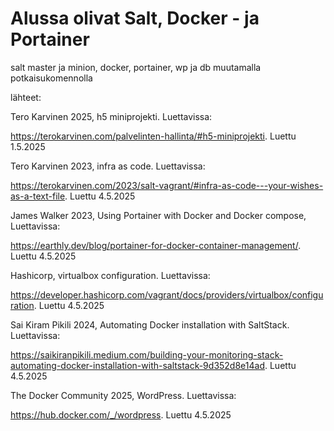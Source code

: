 # Alussa olivat Salt, Docker - ja Portainer


salt master ja minion, docker, portainer, wp ja db muutamalla potkaisukomennolla

lähteet:

Tero Karvinen 2025, h5 miniprojekti. Luettavissa:

https://terokarvinen.com/palvelinten-hallinta/#h5-miniprojekti. Luettu 1.5.2025


Tero Karvinen 2023, infra as code. Luettavissa:

https://terokarvinen.com/2023/salt-vagrant/#infra-as-code---your-wishes-as-a-text-file. Luettu 4.5.2025


James Walker 2023, Using Portainer with Docker and Docker compose, Luettavissa:

https://earthly.dev/blog/portainer-for-docker-container-management/. Luettu 4.5.2025


Hashicorp, virtualbox configuration. Luettavissa:

https://developer.hashicorp.com/vagrant/docs/providers/virtualbox/configuration. Luettu 4.5.2025


Sai Kiram Pikili 2024, Automating Docker installation with SaltStack. Luettavissa:

https://saikiranpikili.medium.com/building-your-monitoring-stack-automating-docker-installation-with-saltstack-9d352d8e14ad. Luettu 4.5.2025


The Docker Community 2025, WordPress. Luettavissa:

https://hub.docker.com/_/wordpress. Luettu 4.5.2025
